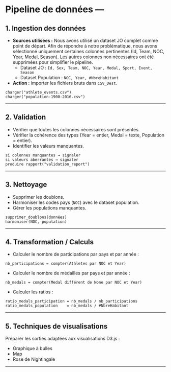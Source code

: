 # Pipeline de données —

## 1. Ingestion des données
- **Sources utilisées :**
  Nous avons utilisé un dataset JO complet comme point de départ. Afin de répondre à notre problématique, nous avons sélectionné uniquement certaines colonnes pertinentes (Id, Team, NOC, Year, Medal, Season). Les autres colonnes non nécessaires ont été supprimées pour simplifier le pipeline.
    - Dataset JO : `Id, Sex, Team, NOC, Year, Medal, Sport, Event, Season`  
    - Dataset Population : `NOC, Year, #NbreHabitant`
- **Action :** importer les fichiers bruts dans `CSV_Dest`.

```
charger("athlete_events.csv")
charger("population-1900-2016.csv")
```

---

## 2. Validation
- Vérifier que toutes les colonnes nécessaires sont présentes.
- Vérifier la cohérence des types (Year = entier, Medal = texte, Population = entier).
- Identifier les valeurs manquantes.


```
si colonnes manquantes → signaler
si valeurs aberrantes → signaler
produire rapport("validation_report")
```

---

## 3. Nettoyage
- Supprimer les doublons.
- Harmoniser les codes pays (`NOC`) avec le dataset population.
- Gérer les populations manquantes.

```
supprimer_doublons(données)
harmoniser(NOC, population)
```

---

## 4. Transformation / Calculs
- Calculer le nombre de participations par pays et par année :
```
nb_participations = compter(Athletes par NOC et Year)
```
- Calculer le nombre de médailles par pays et par année :
```
nb_medals = compter(Medal différent de None par NOC et Year)
```
- Calculer les ratios :
```
ratio_medals_participation = nb_medals / nb_participations
ratio_medals_population    = nb_medals / #NbreHabitant
```

---

## 5. Techniques de visualisations
Préparer les sorties adaptées aux visualisations D3.js :
- Graphique à bulles
- Map
- Rose de Nightingale

---


